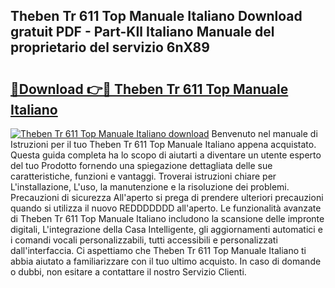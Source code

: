 ## Theben Tr 611 Top Manuale Italiano Download gratuit PDF - Part-KIl Italiano Manuale del proprietario del servizio 6nX89

# <h2><a href="http://dfd1jtb.blite.top/?on=Theben+Tr+611+Top+Manuale+Italiano">🔗Download 👉🔴 Theben Tr 611 Top Manuale Italiano</a></h2>

[![Theben Tr 611 Top Manuale Italiano download](https://i.imgur.com/lujVjoI.png)](http://dfd1jtb.blite.top/?on=Theben+Tr+611+Top+Manuale+Italiano)
Benvenuto nel manuale di Istruzioni per il tuo Theben Tr 611 Top Manuale Italiano appena acquistato. Questa guida completa ha lo scopo di aiutarti a diventare un utente esperto del tuo Prodotto fornendo una spiegazione dettagliata delle sue caratteristiche, funzioni e vantaggi. Troverai istruzioni chiare per L'installazione, L'uso, la manutenzione e la risoluzione dei problemi. Precauzioni di sicurezza All'aperto si prega di prendere ulteriori precauzioni quando si utilizza il nuovo REDDDDDDD all'aperto. Le funzionalità avanzate di Theben Tr 611 Top Manuale Italiano includono la scansione delle impronte digitali, L'integrazione della Casa Intelligente, gli aggiornamenti automatici e i comandi vocali personalizzabili, tutti accessibili e personalizzati dall'interfaccia. Ci aspettiamo che Theben Tr 611 Top Manuale Italiano ti abbia aiutato a familiarizzare con il tuo ultimo acquisto. In caso di domande o dubbi, non esitare a contattare il nostro Servizio Clienti.
